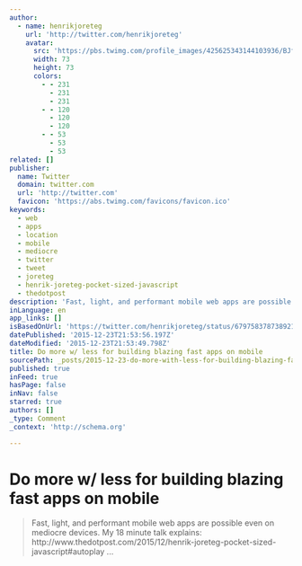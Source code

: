 ```yaml
---
author:
  - name: henrikjoreteg
    url: 'http://twitter.com/henrikjoreteg'
    avatar:
      src: 'https://pbs.twimg.com/profile_images/425625343144103936/BJf6lFhU_bigger.jpeg'
      width: 73
      height: 73
      colors:
        - - 231
          - 231
          - 231
        - - 120
          - 120
          - 120
        - - 53
          - 53
          - 53
related: []
publisher:
  name: Twitter
  domain: twitter.com
  url: 'http://twitter.com'
  favicon: 'https://abs.twimg.com/favicons/favicon.ico'
keywords:
  - web
  - apps
  - location
  - mobile
  - mediocre
  - twitter
  - tweet
  - joreteg
  - henrik-joreteg-pocket-sized-javascript
  - thedotpost
description: 'Fast, light, and performant mobile web apps are possible even on mediocre devices. My 18 minute talk explains: http://www.thedotpost.com/2015/12/henrik-joreteg-pocket-sized-javascript#autoplay ...'
inLanguage: en
app_links: []
isBasedOnUrl: 'https://twitter.com/henrikjoreteg/status/679758378738921472'
datePublished: '2015-12-23T21:53:56.197Z'
dateModified: '2015-12-23T21:53:49.798Z'
title: Do more w/ less for building blazing fast apps on mobile
sourcePath: _posts/2015-12-23-do-more-with-less-for-building-blazing-fast-apps-on-mobile.md
published: true
inFeed: true
hasPage: false
inNav: false
starred: true
authors: []
_type: Comment
_context: 'http://schema.org'

---
```

# Do more w/ less for building blazing fast apps on mobile

> Fast&comma; light&comma; and performant mobile web apps are possible even on mediocre devices&period; My 18 minute talk explains&colon; http&colon;&sol;&sol;www&period;thedotpost&period;com&sol;2015&sol;12&sol;henrik-joreteg-pocket-sized-javascript&num;autoplay &period;&period;&period;